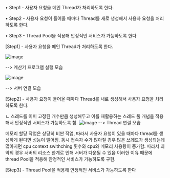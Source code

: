 • Step1 - 사용자 요청을 메인 Thread가 처리하도록 한다.

• Step2 - 사용자 요청이 들어올 때마다 Thread를 새로 생성해서 사용자 요청을 처리하도록 한다.

• Step3 - Thread Pool을 적용해 안정적인 서비스가 가능하도록 한다


[Step1] - 사용자 요청을 메인 Thread가 처리하도록 한다.

![image](https://github.com/jonathan0620/was-practice2/assets/145638699/b0f5358b-304f-46ba-bc07-56e8a3fecc2a)

--> 계산기 프로그램 실행 모습

![image](https://github.com/jonathan0620/was-practice2/assets/145638699/7fffae87-b688-462b-ad48-5ac483b4fe0f)

--> 서버 연결 모습


[Step2] - 사용자 요청이 들어올 때마다 Thread를 새로 생성해서 사용자 요청을 처리하도록 한다.

ㄴ 스레드를 이미 고정된 개수만큼 생성해두고 이를 재활용하는 스레드 풀 개념을 적용해서 안정적인 서비스가 가능하도록 함.
![image](https://github.com/jonathan0620/was-practice2/assets/145638699/ea75ef28-aae2-4f2a-a722-cde1f6b0ec9b)
--> Thread 연결 모습 


메모리 할당 작업은 상당히 비싼 작업,
따라서 사용자 요청이 있을 때마다 thread를 생성하게 된다면 성능이 떨어짐.
동시 접속자 수가 많아질 경우 많은 쓰레드가 생성되는데 많아지면 cpu context swithching 횟수와 cpu와 메모리 사용량이 증가함.
따라서 최악의 경우 서버의 리소스 한계로 인해 서버가 다운될 수 있음
이러한 이유 때문에 thread Pool을 적용해 안정적인 서비스가 가능하도록 구현.

[Step3] - Thread Pool을 적용해 안정적인 서비스가 가능하도록 한다
